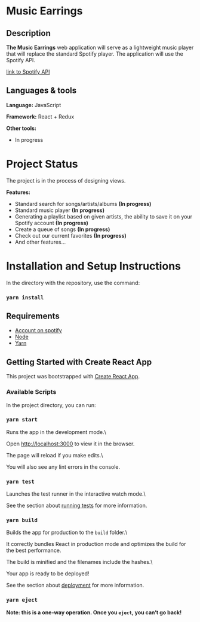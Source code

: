 # Music Earrings

## Description

**The Music Earrings** web application will serve as a lightweight music player that will replace the standard Spotify player. The application will use the Spotify API.

[link to Spotify API](https://developer.spotify.com/)

## Languages & tools

**Language:** JavaScript

**Framework:** React + Redux

**Other tools:**

- In progress

# Project Status

The project is in the process of designing views.

**Features:**

- Standard search for songs/artists/albums **(In progress)**
- Standard music player **(In progress)**
- Generating a playlist based on given artists, the ability to save it on your Spotify account **(In progress)**
- Create a queue of songs **(In progress)**
- Check out our current favorites **(In progress)**
- And other features...

# Installation and Setup Instructions

In the directory with the repository, use the command:

### `yarn install`

## Requirements

- [Account on spotify](https://developer.spotify.com/)
- [Node](https://nodejs.org/en/)
- [Yarn](https://yarnpkg.com/)

## Getting Started with Create React App

This project was bootstrapped with [Create React App](https://github.com/facebook/create-react-app).

### Available Scripts

In the project directory, you can run:

### `yarn start`

Runs the app in the development mode.\

Open [http://localhost:3000](http://localhost:3000) to view it in the browser.

The page will reload if you make edits.\

You will also see any lint errors in the console.

### `yarn test`

Launches the test runner in the interactive watch mode.\

See the section about [running tests](https://facebook.github.io/create-react-app/docs/running-tests) for more information.

### `yarn build`

Builds the app for production to the `build` folder.\

It correctly bundles React in production mode and optimizes the build for the best performance.

The build is minified and the filenames include the hashes.\

Your app is ready to be deployed!

See the section about [deployment](https://facebook.github.io/create-react-app/docs/deployment) for more information.

### `yarn eject`

**Note: this is a one-way operation. Once you `eject`, you can’t go back!**
